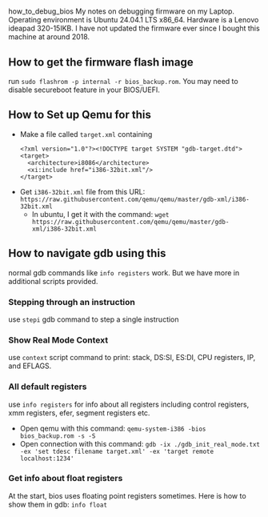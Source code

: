 #
how_to_debug_bios
My notes on debugging firmware on my Laptop. Operating environment is Ubuntu 24.04.1 LTS x86_64. Hardware is a Lenovo ideapad 320-15IKB. I have not updated the firmware ever since I bought this machine at around 2018.


## How to get the firmware flash image
run `sudo flashrom -p internal -r bios_backup.rom`. You may need to disable secureboot feature in your BIOS/UEFI.

## How to Set up Qemu for this
- Make a file called `target.xml` containing
  ```
  <?xml version="1.0"?><!DOCTYPE target SYSTEM "gdb-target.dtd">
  <target>
    <architecture>i8086</architecture>
    <xi:include href="i386-32bit.xml"/>
  </target>
  ```
- Get `i386-32bit.xml` file from this URL: `https://raw.githubusercontent.com/qemu/qemu/master/gdb-xml/i386-32bit.xml`
  - In ubuntu, I get it with the command: `wget https://raw.githubusercontent.com/qemu/qemu/master/gdb-xml/i386-32bit.xml`
 
## How to navigate gdb using this
normal gdb commands like `info registers` work. But we have more in additional scripts provided.
### Stepping through an instruction
use `stepi` gdb command to step a single instruction
### Show Real Mode Context
use `context` script command to print: stack, DS:SI, ES:DI, CPU registers, IP, and EFLAGS.
### All default registers
use `info registers` for info about all registers including control registers, xmm registers, efer, segment registers etc.

- Open qemu with this command: `qemu-system-i386 -bios bios_backup.rom -s -S`
- Open connection with this command: `gdb -ix ./gdb_init_real_mode.txt -ex 'set tdesc filename target.xml' -ex 'target remote localhost:1234'`

### Get info about float registers
At the start, bios uses floating point registers sometimes. Here is how to show them in gdb: `info float`
